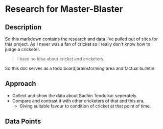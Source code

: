 # Research for Master-Blaster

## Description

So this markdown contains the research and data I've pulled out of sites for this project. As I never was a fan of cricket so I really don't know how to judge a cricketer.

> I have no idea about cricket and cricketers.

So this doc serves as a todo board,brainstorming area and factual bulletin.

## Approach

- Collect and show the data about Sachin Tendulkar seperately.
- Compare and contrast it with other cricketers of that and this era.
  - Giving suitable favour to condition of cricket at that point of time.

## Data Points
